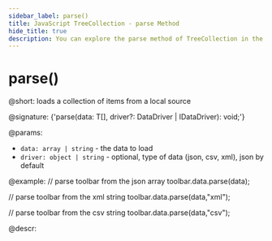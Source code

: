 ```yaml
---
sidebar_label: parse()
title: JavaScript TreeCollection - parse Method 
hide_title: true
description: You can explore the parse method of TreeCollection in the documentation of the DHTMLX JavaScript UI library. Browse developer guides and API reference, try out code examples and live demos, and download a free 30-day evaluation version of DHTMLX Suite 7.
---
```

 
# parse()

@short: loads a collection of items from a local source

@signature: {'parse(data: T[], driver?: DataDriver | IDataDriver): void;'}

@params:
- `data: array | string` - the data to load
- `driver: object | string` - optional, type of data (json, csv, xml), json by default

@example:
// parse toolbar from the json array
toolbar.data.parse(data);

// parse toolbar from the xml string
toolbar.data.parse(data,"xml");

// parse toolbar from the csv string
toolbar.data.parse(data,"csv");

@descr:
